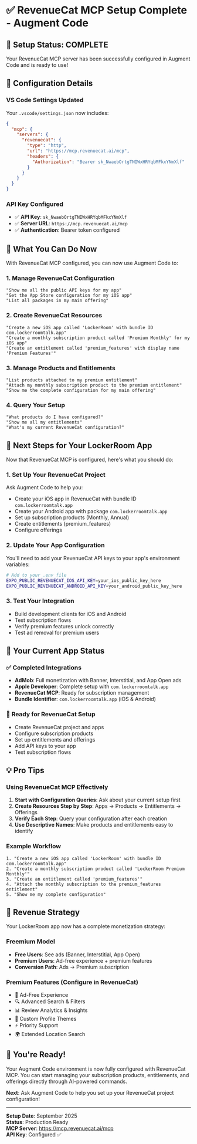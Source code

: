# ✅ RevenueCat MCP Setup Complete - Augment Code

## 🎉 Setup Status: COMPLETE

Your RevenueCat MCP server has been successfully configured in Augment Code and is ready to use!

## 🔧 Configuration Details

### VS Code Settings Updated
Your `.vscode/settings.json` now includes:

```json
{
  "mcp": {
    "servers": {
      "revenuecat": {
        "type": "http",
        "url": "https://mcp.revenuecat.ai/mcp",
        "headers": {
          "Authorization": "Bearer sk_NwaebOrtgTNIWxHRYqbMFkxYNmXlf"
        }
      }
    }
  }
}
```

### API Key Configured
- ✅ **API Key**: `sk_NwaebOrtgTNIWxHRYqbMFkxYNmXlf`
- ✅ **Server URL**: `https://mcp.revenuecat.ai/mcp`
- ✅ **Authentication**: Bearer token configured

## 🚀 What You Can Do Now

With RevenueCat MCP configured, you can now use Augment Code to:

### 1. **Manage RevenueCat Configuration**
```
"Show me all the public API keys for my app"
"Get the App Store configuration for my iOS app"
"List all packages in my main offering"
```

### 2. **Create RevenueCat Resources**
```
"Create a new iOS app called 'LockerRoom' with bundle ID com.lockerroomtalk.app"
"Create a monthly subscription product called 'Premium Monthly' for my iOS app"
"Create an entitlement called 'premium_features' with display name 'Premium Features'"
```

### 3. **Manage Products and Entitlements**
```
"List products attached to my premium entitlement"
"Attach my monthly subscription product to the premium entitlement"
"Show me the complete configuration for my main offering"
```

### 4. **Query Your Setup**
```
"What products do I have configured?"
"Show me all my entitlements"
"What's my current RevenueCat configuration?"
```

## 🔄 Next Steps for Your LockerRoom App

Now that RevenueCat MCP is configured, here's what you should do:

### 1. **Set Up Your RevenueCat Project**
Ask Augment Code to help you:
- Create your iOS app in RevenueCat with bundle ID `com.lockerroomtalk.app`
- Create your Android app with package `com.lockerroomtalk.app`
- Set up subscription products (Monthly, Annual)
- Create entitlements (premium_features)
- Configure offerings

### 2. **Update Your App Configuration**
You'll need to add your RevenueCat API keys to your app's environment variables:

```bash
# Add to your .env file
EXPO_PUBLIC_REVENUECAT_IOS_API_KEY=your_ios_public_key_here
EXPO_PUBLIC_REVENUECAT_ANDROID_API_KEY=your_android_public_key_here
```

### 3. **Test Your Integration**
- Build development clients for iOS and Android
- Test subscription flows
- Verify premium features unlock correctly
- Test ad removal for premium users

## 📱 Your Current App Status

### ✅ **Completed Integrations**
- **AdMob**: Full monetization with Banner, Interstitial, and App Open ads
- **Apple Developer**: Complete setup with `com.lockerroomtalk.app`
- **RevenueCat MCP**: Ready for subscription management
- **Bundle Identifier**: `com.lockerroomtalk.app` (iOS & Android)

### 🔄 **Ready for RevenueCat Setup**
- Create RevenueCat project and apps
- Configure subscription products
- Set up entitlements and offerings
- Add API keys to your app
- Test subscription flows

## 💡 **Pro Tips**

### Using RevenueCat MCP Effectively
1. **Start with Configuration Queries**: Ask about your current setup first
2. **Create Resources Step by Step**: Apps → Products → Entitlements → Offerings
3. **Verify Each Step**: Query your configuration after each creation
4. **Use Descriptive Names**: Make products and entitlements easy to identify

### Example Workflow
```
1. "Create a new iOS app called 'LockerRoom' with bundle ID com.lockerroomtalk.app"
2. "Create a monthly subscription product called 'LockerRoom Premium Monthly'"
3. "Create an entitlement called 'premium_features'"
4. "Attach the monthly subscription to the premium_features entitlement"
5. "Show me my complete configuration"
```

## 🎯 **Revenue Strategy**

Your LockerRoom app now has a complete monetization strategy:

### **Freemium Model**
- **Free Users**: See ads (Banner, Interstitial, App Open)
- **Premium Users**: Ad-free experience + premium features
- **Conversion Path**: Ads → Premium subscription

### **Premium Features** (Configure in RevenueCat)
- 🚫 Ad-Free Experience
- 🔍 Advanced Search & Filters  
- 📊 Review Analytics & Insights
- 🎨 Custom Profile Themes
- ⚡ Priority Support
- 🌍 Extended Location Search

## 🎉 **You're Ready!**

Your Augment Code environment is now fully configured with RevenueCat MCP. You can start managing your subscription products, entitlements, and offerings directly through AI-powered commands.

**Next**: Ask Augment Code to help you set up your RevenueCat project configuration!

---

**Setup Date**: September 2025  
**Status**: Production Ready  
**MCP Server**: https://mcp.revenuecat.ai/mcp  
**API Key**: Configured ✅
